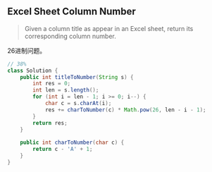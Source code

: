 ## Excel Sheet Column Number

> Given a column title as appear in an Excel sheet, return its corresponding column number.



26进制问题。

```java
// 38%
class Solution {
    public int titleToNumber(String s) {
        int res = 0;
        int len = s.length();
        for (int i = len - 1; i >= 0; i--) {
            char c = s.charAt(i);
            res += charToNumber(c) * Math.pow(26, len - i - 1);
        }
        return res;
    }
    
    public int charToNumber(char c) {
        return c - 'A' + 1;
    }
}
```

